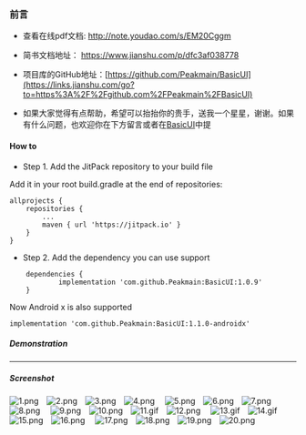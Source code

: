 ### 前言
- 查看在线pdf文档:
http://note.youdao.com/s/EM20Cggm

- 简书文档地址：
https://www.jianshu.com/p/dfc3af038778

- 项目库的GitHub地址：[https://github.com/Peakmain/BasicUI](https://links.jianshu.com/go?to=https%3A%2F%2Fgithub.com%2FPeakmain%2FBasicUI)

*   如果大家觉得有点帮助，希望可以抬抬你的贵手，送我一个星星，谢谢。如果有什么问题，也欢迎你在下方留言或者在[BasicUI](https://links.jianshu.com/go?to=https%3A%2F%2Fgithub.com%2FPeakmain%2FBasicUI)中提

#### How to

- Step 1. Add the JitPack repository to your build file

Add it in your root build.gradle at the end of repositories:

    allprojects {
        repositories {
            ...
            maven { url 'https://jitpack.io' }
        }
    }
- Step 2. Add the dependency
you can use support

```
    dependencies {
            implementation 'com.github.Peakmain:BasicUI:1.0.9'
    }
```
Now Android x is also supported
```
implementation 'com.github.Peakmain:BasicUI:1.1.0-androidx'
```

##### Demonstration
****
##### Screenshot
![1.png](https://github.com/Peakmain/BasicUI/blob/androidx/img-preview/1.png)&emsp;![2.png](https://github.com/Peakmain/BasicUI/blob/androidx/img-preview/2.png)&emsp;![3.png](https://github.com/Peakmain/BasicUI/blob/androidx/img-preview/3.png)&emsp;![4.png](https://github.com/Peakmain/BasicUI/blob/androidx/img-preview/4.png)&emsp;
![5.png](https://github.com/Peakmain/BasicUI/blob/androidx/img-preview/5.png)&emsp;![6.png](https://github.com/Peakmain/BasicUI/blob/androidx/img-preview/6.png)&emsp;![7.png](https://github.com/Peakmain/BasicUI/blob/androidx/img-preview/3.png)&emsp;![8.png](https://github.com/Peakmain/BasicUI/blob/androidx/img-preview/8.png)&emsp;
![9.png](https://github.com/Peakmain/BasicUI/blob/androidx/img-preview/9.png)&emsp;![10.png](https://github.com/Peakmain/BasicUI/blob/androidx/img-preview/10.png)&emsp;![11.gif](https://github.com/Peakmain/BasicUI/blob/androidx/img-preview/11.gif)&emsp;![12.png](https://github.com/Peakmain/BasicUI/blob/androidx/img-preview/12.gif)&emsp;
![13.gif](https://github.com/Peakmain/BasicUI/blob/androidx/img-preview/13.gif)&emsp;![14.gif](https://github.com/Peakmain/BasicUI/blob/androidx/img-preview/14.gif)&emsp;![15.png](https://github.com/Peakmain/BasicUI/blob/androidx/img-preview/15.png)&emsp;![16.png](https://github.com/Peakmain/BasicUI/blob/androidx/img-preview/16.png)&emsp;
![17.png](https://github.com/Peakmain/BasicUI/blob/androidx/img-preview/17.png)&emsp;![18.png](https://github.com/Peakmain/BasicUI/blob/androidx/img-preview/18.png)&emsp;![19.png](https://github.com/Peakmain/BasicUI/blob/androidx/img-preview/19.png)&emsp;![20.png](https://github.com/Peakmain/BasicUI/blob/androidx/img-preview/20.png)&emsp;